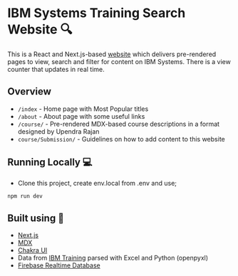 # IBM Systems Training Search Website 🔍

This is a React and Next.js-based [website](https://systemstraining.vercel.app) which delivers pre-rendered pages to view, search and filter for content on IBM Systems. There is a view counter that updates in real time.

## Overview

- `/index` - Home page with Most Popular titles
- `/about` - About page with some useful links
- `/course/` - Pre-rendered MDX-based course descriptions in a format designed by Upendra Rajan
- `course/Submission/` - Guidelines on how to add content to this website

## Running Locally 💻

- Clone this project, create env.local from .env and use;
```bash
npm run dev
```

## Built using 🧰

- [Next.js](https://nextjs.org/)
- [MDX](https://github.com/mdx-js/mdx)
- [Chakra UI](https://chakra-ui.com/)
- Data from [IBM Training](https://ibm.com/training) parsed with Excel and Python (openpyxl)
- [Firebase Realtime Database](https://firebase.google.com/docs/database)
